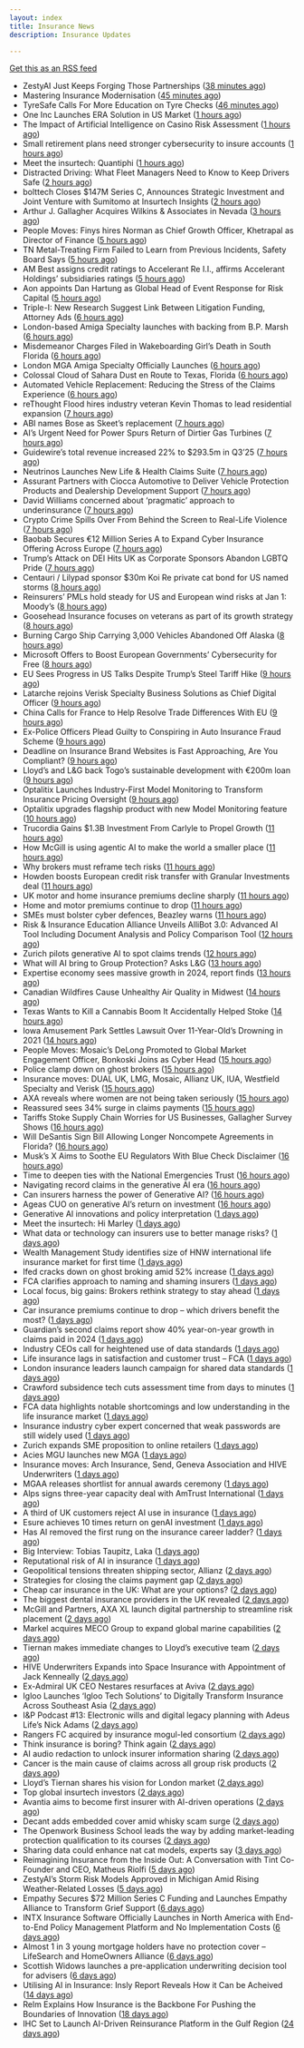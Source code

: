 ```yaml
---
layout: index
title: Insurance News
description: Insurance Updates

---
```


[Get this as an RSS feed](/insurance.rss)

<!-- news_marker starts -->
- ZestyAI Just Keeps Forging Those Partnerships ([38 minutes ago](https://insurance-edge.net/2025/06/04/zestyai-just-keeps-forging-those-partnerships/))
- Mastering Insurance Modernisation ([45 minutes ago](https://www.insurancebusinessmag.com/uk/white-papers/mastering-insurance-modernisation-538014.aspx))
- TyreSafe Calls For More Education on Tyre Checks ([46 minutes ago](https://insurance-edge.net/2025/06/04/tyresafe-calls-for-more-education-on-tyre-checks/))
- One Inc Launches ERA Solution in US Market ([1 hours ago](https://insurance-edge.net/2025/06/04/one-inc-launches-era-solution-in-us-market/))
- The Impact of Artificial Intelligence on Casino Risk Assessment ([1 hours ago](https://insurance-edge.net/2025/06/04/the-impact-of-artificial-intelligence-on-casino-risk-assessment/))
- Small retirement plans need stronger cybersecurity to insure accounts ([1 hours ago](https://www.dig-in.com/news/small-retirement-plans-need-stronger-cybersecurity))
- Meet the insurtech: Quantiphi ([1 hours ago](https://www.dig-in.com/news/meet-the-insurtech-quantiphi))
- Distracted Driving: What Fleet Managers Need to Know to Keep Drivers Safe ([2 hours ago](https://www.insurancejournal.com/blogs/iat/2025/06/04/826383.htm))
- bolttech Closes $147M Series C, Announces Strategic Investment and Joint Venture with Sumitomo at Insurtech Insights ([2 hours ago](https://www.insurtechinsights.com/bolttech-closes-147m-series-c-announces-strategic-investment-and-joint-venture-with-sumitomo-at-insurtech-insights/))
- Arthur J. Gallagher Acquires Wilkins & Associates in Nevada ([3 hours ago](https://www.insurancejournal.com/news/west/2025/06/04/826341.htm))
- People Moves: Finys hires Norman as Chief Growth Officer, Khetrapal as Director of Finance ([5 hours ago](https://www.insurancejournal.com/news/midwest/2025/06/04/826334.htm))
- TN Metal-Treating Firm Failed to Learn from Previous Incidents, Safety Board Says ([5 hours ago](https://www.insurancejournal.com/news/southeast/2025/06/04/826327.htm))
- AM Best assigns credit ratings to Accelerant Re I.I., affirms Accelerant Holdings’ subsidiaries ratings ([5 hours ago](https://www.reinsurancene.ws/am-best-assigns-credit-ratings-to-accelerant-re-i-i-affirms-accelerant-holdings-subsidiaries-ratings/))
- Aon appoints Dan Hartung as Global Head of Event Response for Risk Capital ([5 hours ago](https://www.reinsurancene.ws/aon-appoints-dan-hartung-as-global-head-of-event-response-for-risk-capital/))
- Triple-I: New Research Suggest Link Between Litigation Funding, Attorney Ads ([6 hours ago](https://www.insurancejournal.com/news/national/2025/06/04/826321.htm))
- London-based Amiga Specialty launches with backing from B.P. Marsh ([6 hours ago](https://www.reinsurancene.ws/london-based-amiga-specialty-launches-with-backing-from-b-p-marsh/))
- Misdemeanor Charges Filed in Wakeboarding Girl’s Death in South Florida ([6 hours ago](https://www.insurancejournal.com/news/southeast/2025/06/04/826319.htm))
- London MGA Amiga Specialty Officially Launches ([6 hours ago](https://www.insurancejournal.com/news/international/2025/06/04/826312.htm))
- Colossal Cloud of Sahara Dust en Route to Texas, Florida ([6 hours ago](https://www.insurancejournal.com/news/southeast/2025/06/04/826309.htm))
- Automated Vehicle Replacement: Reducing the Stress of the Claims Experience ([6 hours ago](https://www.insurancebusinessmag.com/uk/ib-talk/automated-vehicle-replacement-reducing-the-stress-of-the-claims-experience-537958.aspx))
- reThought Flood hires industry veteran Kevin Thomas to lead residential expansion ([7 hours ago](https://www.reinsurancene.ws/rethought-flood-hires-industry-veteran-kevin-thomas-to-lead-residential-expansion/))
- ABI names Bose as Skeet’s replacement ([7 hours ago](https://www.postonline.co.uk/news/7957873/abi-names-bose-as-skeet%E2%80%99s-replacement))
- AI’s Urgent Need for Power Spurs Return of Dirtier Gas Turbines ([7 hours ago](https://www.insurancejournal.com/news/national/2025/06/04/826306.htm))
- Guidewire’s total revenue increased 22% to $293.5m in Q3’25 ([7 hours ago](https://www.reinsurancene.ws/guidewires-total-revenue-increased-22-to-293-5m-in-q325/))
- Neutrinos Launches New Life & Health Claims Suite ([7 hours ago](https://insurance-edge.net/2025/06/04/neutrinos-launches-new-life-health-claims-suite/))
- Assurant Partners with Ciocca Automotive to Deliver Vehicle Protection Products and Dealership Development Support ([7 hours ago](https://www.insurtechinsights.com/assurant-partners-with-ciocca-automotive-to-deliver-vehicle-protection-products-and-dealership-development-support/))
- David Williams concerned about ‘pragmatic’ approach to underinsurance ([7 hours ago](https://www.postonline.co.uk/news/7957871/david-williams-concerned-about-%E2%80%98pragmatic%E2%80%99-approach-to-underinsurance))
- Crypto Crime Spills Over From Behind the Screen to Real-Life Violence ([7 hours ago](https://www.insurancejournal.com/news/national/2025/06/04/826303.htm))
- Baobab Secures €12 Million Series A to Expand Cyber Insurance Offering Across Europe ([7 hours ago](https://www.insurtechinsights.com/baobab-secures-e12-million-series-a-to-expand-cyber-insurance-offering-across-europe/))
- Trump’s Attack on DEI Hits UK as Corporate Sponsors Abandon LGBTQ Pride ([7 hours ago](https://www.insurancejournal.com/news/international/2025/06/04/826294.htm))
- Centauri / Lilypad sponsor $30m Koi Re private cat bond for US named storms ([8 hours ago](https://www.reinsurancene.ws/centauri-lilypad-sponsor-30m-koi-re-private-cat-bond-for-us-named-storms/))
- Reinsurers’ PMLs hold steady for US and European wind risks at Jan 1: Moody’s ([8 hours ago](https://www.reinsurancene.ws/reinsurers-pmls-hold-steady-for-us-and-european-wind-risks-at-jan-1-moodys/))
- Goosehead Insurance focuses on veterans as part of its growth strategy ([8 hours ago](https://www.dig-in.com/news/goosehead-focuses-on-business-development-for-veterans))
- Burning Cargo Ship Carrying 3,000 Vehicles Abandoned Off Alaska ([8 hours ago](https://www.insurancejournal.com/news/international/2025/06/04/826290.htm))
- Microsoft Offers to Boost European Governments’ Cybersecurity for Free ([8 hours ago](https://www.insurancejournal.com/news/international/2025/06/04/826287.htm))
- EU Sees Progress in US Talks Despite Trump’s Steel Tariff Hike ([9 hours ago](https://www.insurancejournal.com/news/international/2025/06/04/826284.htm))
- Latarche rejoins Verisk Specialty Business Solutions as Chief Digital Officer ([9 hours ago](https://www.reinsurancene.ws/latarche-rejoins-verisk-specialty-business-solutions-as-chief-digital-officer/))
- China Calls for France to Help Resolve Trade Differences With EU ([9 hours ago](https://www.insurancejournal.com/news/international/2025/06/04/826275.htm))
- Ex-Police Officers Plead Guilty to Conspiring in Auto Insurance Fraud Scheme ([9 hours ago](https://www.insurancejournal.com/news/east/2025/06/04/826271.htm))
- Deadline on Insurance Brand Websites is Fast Approaching, Are You Compliant? ([9 hours ago](https://insurance-edge.net/2025/06/04/deadline-on-insurance-brand-websites-is-fast-approaching-are-you-compliant/))
- Lloyd’s and L&G back Togo’s sustainable development with €200m loan ([9 hours ago](https://www.reinsurancene.ws/lloyds-and-lg-back-togos-sustainable-development-with-e200m-loan/))
- Optalitix Launches Industry-First Model Monitoring to Transform Insurance Pricing Oversight ([9 hours ago](https://www.insurtechinsights.com/optalitix-launches-industry-first-model-monitoring-to-transform-insurance-pricing-oversight/))
- Optalitix upgrades flagship product with new Model Monitoring feature ([10 hours ago](https://www.reinsurancene.ws/optalitix-upgrades-flagship-product-with-new-model-monitoring-feature/))
- Trucordia Gains $1.3B Investment From Carlyle to Propel Growth ([11 hours ago](https://www.insurancejournal.com/news/national/2025/06/04/826225.htm))
- How McGill is using agentic AI to make the world a smaller place ([11 hours ago](https://www.postonline.co.uk/technology/7957843/how-mcgill-is-using-agentic-ai-to-make-the-world-a-smaller-place))
- Why brokers must reframe tech risks ([11 hours ago](https://www.insurancebusinessmag.com/uk/news/technology/why-brokers-must-reframe-tech-risks-537908.aspx))
- Howden boosts European credit risk transfer with Granular Investments deal ([11 hours ago](https://www.insurancebusinessmag.com/uk/news/breaking-news/howden-boosts-european-credit-risk-transfer-with-granular-investments-deal-537907.aspx))
- UK motor and home insurance premiums decline sharply ([11 hours ago](https://www.insurancebusinessmag.com/uk/news/auto-motor/uk-motor-and-home-insurance-premiums-decline-sharply-537906.aspx))
- Home and motor premiums continue to drop ([11 hours ago](https://www.postonline.co.uk/personal/7957870/home-and-motor-premiums-continue-to-drop))
- SMEs must bolster cyber defences, Beazley warns ([11 hours ago](https://www.insurancebusinessmag.com/uk/news/cyber/smes-must-bolster-cyber-defences-beazley-warns-537905.aspx))
- Risk & Insurance Education Alliance Unveils AlliBot 3.0: Advanced AI Tool Including Document Analysis and Policy Comparison Tool ([12 hours ago](https://www.insurancejournal.com/services/newswire/2025/06/04/826227.htm))
- Zurich pilots generative AI to spot claims trends ([12 hours ago](https://www.postonline.co.uk/technology/7957786/zurich-pilots-generative-ai-to-spot-claims-trends))
- What will AI bring to Group Protection? Asks L&G ([13 hours ago](https://ifamagazine.com/what-will-ai-bring-to-group-protection-asks-lg/))
- Expertise economy sees massive growth in 2024, report finds ([13 hours ago](https://www.insurancebusinessmag.com/uk/business-strategy/expertise-economy-sees-massive-growth-in-2024-report-finds-537887.aspx))
- Canadian Wildfires Cause Unhealthy Air Quality in Midwest ([14 hours ago](https://www.insurancejournal.com/news/midwest/2025/06/04/826234.htm))
- Texas Wants to Kill a Cannabis Boom It Accidentally Helped Stoke ([14 hours ago](https://www.insurancejournal.com/news/southcentral/2025/06/04/826210.htm))
- Iowa Amusement Park Settles Lawsuit Over 11-Year-Old’s Drowning in 2021 ([14 hours ago](https://www.insurancejournal.com/news/midwest/2025/06/04/826221.htm))
- People Moves: Mosaic’s DeLong Promoted to Global Market Engagement Officer, Bonkoski Joins as Cyber Head ([15 hours ago](https://www.insurancejournal.com/news/national/2025/06/04/826176.htm))
- Police clamp down on ghost brokers ([15 hours ago](https://www.insurancebusinessmag.com/uk/news/breaking-news/police-clamp-down-on-ghost-brokers-537875.aspx))
- Insurance moves: DUAL UK, LMG, Mosaic, Allianz UK, IUA, Westfield Specialty and Verisk ([15 hours ago](https://www.insurancebusinessmag.com/uk/news/breaking-news/insurance-moves-dual-uk-lmg-mosaic-allianz-uk-iua-westfield-specialty-and-verisk-537873.aspx))
- AXA reveals where women are not being taken seriously ([15 hours ago](https://www.insurancebusinessmag.com/uk/news/sme/axa-reveals-where-women-are-not-being-taken-seriously-537872.aspx))
- Reassured sees 34% surge in claims payments ([15 hours ago](https://www.insurancebusinessmag.com/uk/news/life-insurance/reassured-sees-34-surge-in-claims-payments-537871.aspx))
- Tariffs Stoke Supply Chain Worries for US Businesses, Gallagher Survey Shows ([16 hours ago](https://www.insurancejournal.com/news/national/2025/06/04/826193.htm))
- Will DeSantis Sign Bill Allowing Longer Noncompete Agreements in Florida? ([16 hours ago](https://www.insurancejournal.com/news/southeast/2025/06/04/826171.htm))
- Musk’s X Aims to Soothe EU Regulators With Blue Check Disclaimer ([16 hours ago](https://www.insurancejournal.com/news/international/2025/06/04/826202.htm))
- Time to deepen ties with the National Emergencies Trust ([16 hours ago](https://www.postonline.co.uk/claims/7957418/time-to-deepen-ties-with-the-national-emergencies-trust))
- Navigating record claims in the generative AI era ([16 hours ago](https://www.postonline.co.uk/claims/7957811/navigating-record-claims-in-the-generative-ai-era))
- Can insurers harness the power of Generative AI? ([16 hours ago](https://www.postonline.co.uk/technology/7957783/can-insurers-harness-the-power-of-generative-ai))
- Ageas CUO on generative AI’s return on investment ([16 hours ago](https://www.postonline.co.uk/personal/7957686/ageas-cuo-on-generative-ai%E2%80%99s-return-on-investment))
- Generative AI innovations and policy interpretation ([1 days ago](https://www.dig-in.com/opinion/gene-ai-innovations-and-policy-interpretation))
- Meet the insurtech: Hi Marley ([1 days ago](https://www.dig-in.com/news/meet-the-insurtech-hi-marley))
- What data or technology can insurers use to better manage risks? ([1 days ago](https://www.dig-in.com/news/insurers-turn-to-ai-new-data-for-risk-assessment-boosts))
- Wealth Management Study identifies size of HNW international life insurance market for first time ([1 days ago](https://ifamagazine.com/wealth-management-study-identifies-size-of-hnw-international-life-insurance-market-for-first-time/))
- Ifed cracks down on ghost broking amid 52% increase ([1 days ago](https://www.postonline.co.uk/personal/7957861/ifed-cracks-down-on-ghost-broking-amid-52-increase))
- FCA clarifies approach to naming and shaming insurers ([1 days ago](https://www.postonline.co.uk/regulation/7957862/fca-clarifies-approach-to-naming-and-shaming-insurers))
- Local focus, big gains: Brokers rethink strategy to stay ahead ([1 days ago](https://www.insurancebusinessmag.com/uk/news/breaking-news/local-focus-big-gains-brokers-rethink-strategy-to-stay-ahead-537764.aspx))
- Car insurance premiums continue to drop – which drivers benefit the most? ([1 days ago](https://www.insurancebusinessmag.com/uk/news/auto-motor/car-insurance-premiums-continue-to-drop--which-drivers-benefit-the-most-537763.aspx))
- Guardian’s second claims report show 40% year-on-year growth in claims paid in 2024 ([1 days ago](https://ifamagazine.com/guardians-second-claims-report-show-40-year-on-year-growth-in-claims-paid-in-2024/))
- Industry CEOs call for heightened use of data standards ([1 days ago](https://www.postonline.co.uk/technology/7957859/industry-ceos-call-for-heightened-use-of-data-standards))
- Life insurance lags in satisfaction and customer trust – FCA ([1 days ago](https://www.insurancebusinessmag.com/uk/news/life-insurance/life-insurance-lags-in-satisfaction-and-customer-trust--fca-537762.aspx))
- London insurance leaders launch campaign for shared data standards ([1 days ago](https://www.insurancebusinessmag.com/uk/news/breaking-news/london-insurance-leaders-launch-campaign-for-shared-data-standards-537761.aspx))
- Crawford subsidence tech cuts assessment time from days to minutes ([1 days ago](https://www.postonline.co.uk/technology/7957753/crawford-subsidence-tech-cuts-assessment-time-from-days-to-minutes))
- FCA data highlights notable shortcomings and low understanding in the life insurance market ([1 days ago](https://ifamagazine.com/fca-data-highlights-notable-shortcomings-and-low-understanding-in-the-life-insurance-market/))
- Insurance industry cyber expert concerned that weak passwords are still widely used ([1 days ago](https://ifamagazine.com/insurance-industry-cyber-expert-concerned-that-weak-passwords-are-still-widely-used/))
- Zurich expands SME proposition to online retailers ([1 days ago](https://www.postonline.co.uk/broker/7957849/zurich-expands-sme-proposition-to-online-retailers))
- Acies MGU launches new MGA ([1 days ago](https://www.insurancebusinessmag.com/uk/news/professional-liability/acies-mgu-launches-new-mga-537736.aspx))
- Insurance moves: Arch Insurance, Send, Geneva Association and HIVE Underwriters ([1 days ago](https://www.insurancebusinessmag.com/uk/news/breaking-news/insurance-moves-arch-insurance-send-geneva-association-and-hive-underwriters-537735.aspx))
- MGAA releases shortlist for annual awards ceremony ([1 days ago](https://www.insurancebusinessmag.com/uk/news/breaking-news/mgaa-releases-shortlist-for-annual-awards-ceremony-537734.aspx))
- Alps signs three-year capacity deal with AmTrust International ([1 days ago](https://www.insurancebusinessmag.com/uk/news/breaking-news/alps-signs-threeyear-capacity-deal-with-amtrust-international-537733.aspx))
- A third of UK customers reject AI use in insurance ([1 days ago](https://www.postonline.co.uk/technology/7957758/a-third-of-uk-customers-reject-ai-use-in-insurance))
- Esure achieves 10 times return on genAI investment ([1 days ago](https://www.postonline.co.uk/technology/7957813/esure-achieves-10-times-return-on-genai-investment))
- Has AI removed the first rung on the insurance career ladder? ([1 days ago](https://www.postonline.co.uk/technology/7957844/has-ai-removed-the-first-rung-on-the-insurance-career-ladder))
- Big Interview: Tobias Taupitz, Laka ([1 days ago](https://www.postonline.co.uk/technology/7957597/big-interview-tobias-taupitz-laka))
- Reputational risk of AI in insurance ([1 days ago](https://www.postonline.co.uk/technology/7957685/reputational-risk-of-ai-in-insurance))
- Geopolitical tensions threaten shipping sector, Allianz ([2 days ago](https://www.dig-in.com/news/geopolitical-tensions-threaten-shipping-sector-allianz))
- Strategies for closing the claims payment gap ([2 days ago](https://www.dig-in.com/opinion/strategies-for-closing-the-claims-payment-gap))
- Cheap car insurance in the UK: What are your options? ([2 days ago](https://www.insurancebusinessmag.com/uk/guides/cheap-car-insurance-in-the-uk-what-are-your-options-537697.aspx))
- The biggest dental insurance providers in the UK revealed ([2 days ago](https://www.insurancebusinessmag.com/uk/guides/the-biggest-dental-insurance-providers-in-the-uk-revealed-537693.aspx))
- McGill and Partners, AXA XL launch digital partnership to streamline risk placement ([2 days ago](https://www.insurancebusinessmag.com/uk/news/breaking-news/mcgill-and-partners-axa-xl-launch-digital-partnership-to-streamline-risk-placement-537652.aspx))
- Markel acquires MECO Group to expand global marine capabilities ([2 days ago](https://www.insurancebusinessmag.com/uk/news/breaking-news/markel-acquires-meco-group-to-expand-global-marine-capabilities-537649.aspx))
- Tiernan makes immediate changes to Lloyd’s executive team ([2 days ago](https://www.postonline.co.uk/lloyd%E2%80%99slondon/7957852/tiernan-makes-immediate-changes-to-lloyd%E2%80%99s-executive-team))
- HIVE Underwriters Expands into Space Insurance with Appointment of Jack Kenneally ([2 days ago](https://www.insurtechinsights.com/hive-underwriters-expands-into-space-insurance-with-appointment-of-jack-kenneally/))
- Ex-Admiral UK CEO Nestares resurfaces at Aviva ([2 days ago](https://www.postonline.co.uk/news/7957850/ex-admiral-uk-ceo-nestares-resurfaces-at-aviva))
- Igloo Launches ‘Igloo Tech Solutions’ to Digitally Transform Insurance Across Southeast Asia ([2 days ago](https://www.insurtechinsights.com/igloo-launches-igloo-tech-solutions-to-digitally-transform-insurance-across-southeast-asia/))
- I&P Podcast #13: Electronic wills and digital legacy planning with Adeus Life’s Nick Adams ([2 days ago](https://ifamagazine.com/ip-podcast-13-electronic-wills-and-digital-legacy-planning-with-adeus-lifes-nick-adams/))
- Rangers FC acquired by insurance mogul-led consortium ([2 days ago](https://www.insurancebusinessmag.com/uk/news/breaking-news/rangers-fc-acquired-by-insurance-mogulled-consortium-537610.aspx))
- Think insurance is boring? Think again ([2 days ago](https://www.insurancebusinessmag.com/uk/news/breaking-news/think-insurance-is-boring-think-again-537609.aspx))
- AI audio redaction to unlock insurer information sharing ([2 days ago](https://www.postonline.co.uk/technology/7957736/ai-audio-redaction-to-unlock-insurer-information-sharing))
- Cancer is the main cause of claims across all group risk products ([2 days ago](https://ifamagazine.com/cancer-is-the-main-cause-of-claims-across-all-group-risk-products/))
- Lloyd’s Tiernan shares his vision for London market ([2 days ago](https://www.postonline.co.uk/lloyd%E2%80%99slondon/7957845/lloyd%E2%80%99s-tiernan-shares-his-vision-for-london-market))
- Top global insurtech investors ([2 days ago](https://www.dig-in.com/list/top-global-insurtech-investors))
- Avantia aims to become first insurer with AI-driven operations ([2 days ago](https://www.postonline.co.uk/personal/7957719/avantia-aims-to-become-first-insurer-with-ai-driven-operations))
- Decant adds embedded cover amid whisky scam surge ([2 days ago](https://www.postonline.co.uk/broker/7957840/decant-adds-embedded-cover-amid-whisky-scam-surge))
- The Openwork Business School leads the way by adding market-leading protection qualification to its courses ([2 days ago](https://ifamagazine.com/the-openwork-business-school-leads-the-way-by-adding-market-leading-protection-qualification-to-its-courses/))
- Sharing data could enhance nat cat models, experts say ([3 days ago](https://www.dig-in.com/news/sharing-data-could-enhance-nat-cat-models-experts-say))
- Reimagining Insurance from the Inside Out: A Conversation with Tint Co-Founder and CEO, Matheus Riolfi ([5 days ago](https://www.insurtechinsights.com/reimagining-insurance-from-the-inside-out-a-conversation-with-tint-co-founder-and-ceo-matheus-riolfi/))
- ZestyAI’s Storm Risk Models Approved in Michigan Amid Rising Weather-Related Losses ([5 days ago](https://www.insurtechinsights.com/zestyais-storm-risk-models-approved-in-michigan-amid-rising-weather-related-losses/))
- Empathy Secures $72 Million Series C Funding and Launches Empathy Alliance to Transform Grief Support ([6 days ago](https://www.insurtechinsights.com/empathy-secures-72-million-series-c-funding-and-launches-empathy-alliance-to-transform-grief-support/))
- INTX Insurance Software Officially Launches in North America with End-to-End Policy Management Platform and No Implementation Costs ([6 days ago](https://www.insurtechinsights.com/intx-insurance-software-officially-launches-in-north-america-with-end-to-end-policy-management-platform-and-no-implementation-costs/))
- Almost 1 in 3 young mortgage holders have no protection cover – LifeSearch and HomeOwners Alliance ([6 days ago](https://ifamagazine.com/almost-1-in-3-young-mortgage-holders-have-no-protection-cover-lifesearch-and-homeowners-alliance/))
- Scottish Widows launches a pre-application underwriting decision tool for advisers ([6 days ago](https://ifamagazine.com/scottish-widows-launches-a-pre-application-underwriting-decision-tool-for-advisers/))
- Utilising AI in Insurance: Insly Report Reveals How it Can be Acheived ([14 days ago](https://thefintechtimes.com/utilising-ai-in-insurance-insly-report-reveals-how-it-can-be-acheived/))
- Relm Explains How Insurance is the Backbone For Pushing the Boundaries of Innovation ([18 days ago](https://thefintechtimes.com/relm-explains-how-insurance-is-the-backbone-for-pushing-the-boundaries-of-innovation/))
- IHC Set to Launch AI-Driven Reinsurance Platform in the Gulf Region ([24 days ago](https://thefintechtimes.com/ihc-set-to-launch-ai-driven-reinsurance-platform/))

<!-- news_marker ends -->